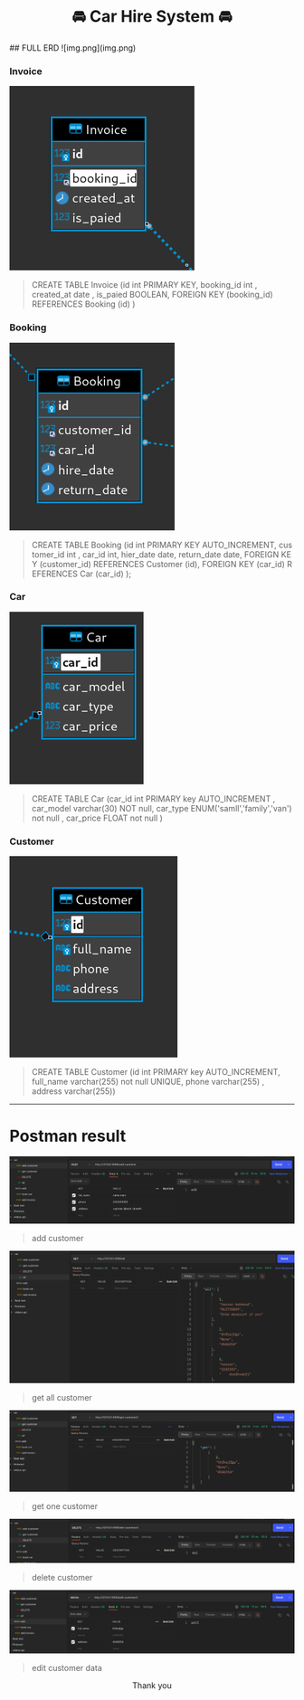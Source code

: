 <center>  <h1> 🚘 Car Hire System 🚘 </h1></center>
## FULL ERD
![img.png](img.png)

### Invoice
![img_1.png](img_1.png)
>    CREATE TABLE Invoice (id int PRIMARY KEY, booking_id int , created_at date , is_paied BOOLEAN, FOREIGN KEY (booking_id) REFERENCES Booking (id) )

### Booking
![img_2.png](img_2.png)
> CREATE TABLE Booking (id int PRIMARY KEY AUTO_INCREMENT, customer_id int , car_id int, hier_date date, return_date date, FOREIGN KEY (customer_id) REFERENCES Customer (id), FOREIGN KEY (car_id) REFERENCES Car (car_id) );

### Car
![img_3.png](img_3.png)
>CREATE TABLE Car (car_id int PRIMARY key AUTO_INCREMENT , car_model varchar(30) NOT null, car_type ENUM('samll','family','van') not null , car_price FLOAT not null )

### Customer
![img_4.png](img_4.png)
> CREATE TABLE Customer (id int PRIMARY key AUTO_INCREMENT, full_name varchar(255) not null UNIQUE, phone varchar(255) , address varchar(255))

---------------------------------------------------------
# Postman result
![img_5.png](img_5.png)
> add customer

![img_6.png](img_6.png)
> get all customer

![img_8.png](img_8.png)
> get one customer

![img_7.png](img_7.png)
> delete customer

![img_9.png](img_9.png)
> edit customer data

<center>Thank you</center>


